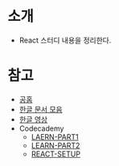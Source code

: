 # 소개
- React 스터디 내용을 정리한다.

# 참고
- [공홈](https://facebook.github.io/react/docs/installation.html#trying-out-react)
- [한글 문서 모음](https://github.com/reactkr/learn-react-in-korean)
- [한글 영상](https://www.inflearn.com/course/react-%EA%B0%95%EC%A2%8C-velopert)
- Codecademy
	- [LAERN-PART1](https://www.codecademy.com/learn/react-101)
	- [LEARN-PART2](https://www.codecademy.com/learn/react-102)
	- [REACT-SETUP](https://www.codecademy.com/articles/react-setup-i)
	
	
